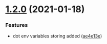# [1.2.0](https://github.com/Ven2575/gitflow-demo/compare/1.1.1...1.2.0) (2021-01-18)


### Features

* dot env variables storing added ([ae4e13e](https://github.com/Ven2575/gitflow-demo/commit/ae4e13e7e6aa761f88361dc250be77de27f6ef9a))
